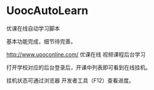# UoocAutoLearn
优课在线自动学习脚本

基本功能完成，细节待完善。

http://www.uooconline.com/ 优课在线 视频课程后台学习

打开学校对应的后台登录后，开课中列表即可看到在线挂机。

挂机状态可通过浏览器 开发者工具（F12）查看进度。
